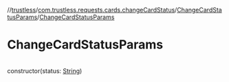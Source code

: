 //[trustless](../../../index.md)/[com.trustless.requests.cards.changeCardStatus](../index.md)/[ChangeCardStatusParams](index.md)/[ChangeCardStatusParams](-change-card-status-params.md)

# ChangeCardStatusParams

\
constructor(status: [String](https://kotlinlang.org/api/latest/jvm/stdlib/kotlin/-string/index.html))
